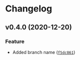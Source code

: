 # Changelog

<!--next-version-placeholder-->

## v0.4.0 (2020-12-20)
### Feature
* Added branch name ([`f5dc861`](https://github.com/ResponseTap/py-cdk-utils/commit/f5dc861db41b19096d0befb801d66ec2279c750d))
